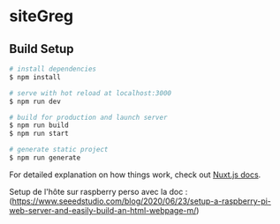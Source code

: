 # siteGreg

## Build Setup

```bash
# install dependencies
$ npm install

# serve with hot reload at localhost:3000
$ npm run dev

# build for production and launch server
$ npm run build
$ npm run start

# generate static project
$ npm run generate
```

For detailed explanation on how things work, check out [Nuxt.js docs](https://nuxtjs.org).

Setup de l'hôte sur raspberry perso avec la doc : (https://www.seeedstudio.com/blog/2020/06/23/setup-a-raspberry-pi-web-server-and-easily-build-an-html-webpage-m/)